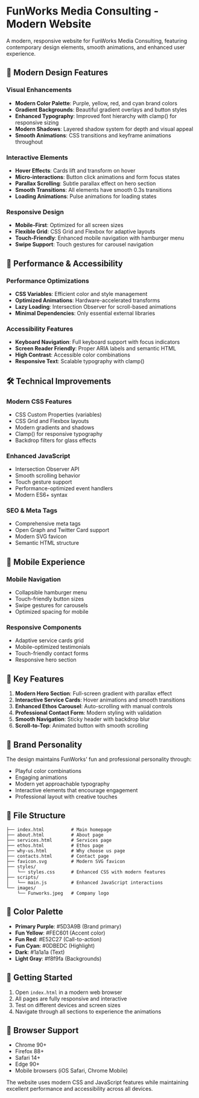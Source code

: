 # FunWorks Media Consulting - Modern Website

A modern, responsive website for FunWorks Media Consulting, featuring contemporary design elements, smooth animations, and enhanced user experience.

## 🎨 Modern Design Features

### Visual Enhancements
- **Modern Color Palette**: Purple, yellow, red, and cyan brand colors
- **Gradient Backgrounds**: Beautiful gradient overlays and button styles
- **Enhanced Typography**: Improved font hierarchy with clamp() for responsive sizing
- **Modern Shadows**: Layered shadow system for depth and visual appeal
- **Smooth Animations**: CSS transitions and keyframe animations throughout

### Interactive Elements
- **Hover Effects**: Cards lift and transform on hover
- **Micro-interactions**: Button click animations and form focus states
- **Parallax Scrolling**: Subtle parallax effect on hero section
- **Smooth Transitions**: All elements have smooth 0.3s transitions
- **Loading Animations**: Pulse animations for loading states

### Responsive Design
- **Mobile-First**: Optimized for all screen sizes
- **Flexible Grid**: CSS Grid and Flexbox for adaptive layouts
- **Touch-Friendly**: Enhanced mobile navigation with hamburger menu
- **Swipe Support**: Touch gestures for carousel navigation

## 🚀 Performance & Accessibility

### Performance Optimizations
- **CSS Variables**: Efficient color and style management
- **Optimized Animations**: Hardware-accelerated transforms
- **Lazy Loading**: Intersection Observer for scroll-based animations
- **Minimal Dependencies**: Only essential external libraries

### Accessibility Features
- **Keyboard Navigation**: Full keyboard support with focus indicators
- **Screen Reader Friendly**: Proper ARIA labels and semantic HTML
- **High Contrast**: Accessible color combinations
- **Responsive Text**: Scalable typography with clamp()

## 🛠 Technical Improvements

### Modern CSS Features
- CSS Custom Properties (variables)
- CSS Grid and Flexbox layouts
- Modern gradients and shadows
- Clamp() for responsive typography
- Backdrop filters for glass effects

### Enhanced JavaScript
- Intersection Observer API
- Smooth scrolling behavior
- Touch gesture support
- Performance-optimized event handlers
- Modern ES6+ syntax

### SEO & Meta Tags
- Comprehensive meta tags
- Open Graph and Twitter Card support
- Modern SVG favicon
- Semantic HTML structure

## 📱 Mobile Experience

### Mobile Navigation
- Collapsible hamburger menu
- Touch-friendly button sizes
- Swipe gestures for carousels
- Optimized spacing for mobile

### Responsive Components
- Adaptive service cards grid
- Mobile-optimized testimonials
- Touch-friendly contact forms
- Responsive hero section

## 🎯 Key Features

1. **Modern Hero Section**: Full-screen gradient with parallax effect
2. **Interactive Service Cards**: Hover animations and smooth transitions
3. **Enhanced Ethos Carousel**: Auto-scrolling with manual controls
4. **Professional Contact Form**: Modern styling with validation
5. **Smooth Navigation**: Sticky header with backdrop blur
6. **Scroll-to-Top**: Animated button with smooth scrolling

## 🌟 Brand Personality

The design maintains FunWorks' fun and professional personality through:
- Playful color combinations
- Engaging animations
- Modern yet approachable typography
- Interactive elements that encourage engagement
- Professional layout with creative touches

## 📂 File Structure

```
├── index.html          # Main homepage
├── about.html          # About page
├── services.html       # Services page
├── ethos.html          # Ethos page
├── why-us.html         # Why choose us page
├── contacts.html       # Contact page
├── favicon.svg         # Modern SVG favicon
├── styles/
│   └── styles.css      # Enhanced CSS with modern features
├── scripts/
│   └── main.js         # Enhanced JavaScript interactions
└── images/
    └── Funworks.jpeg   # Company logo
```

## 🎨 Color Palette

- **Primary Purple**: #5D3A9B (Brand primary)
- **Fun Yellow**: #FEC601 (Accent color)
- **Fun Red**: #E52C27 (Call-to-action)
- **Fun Cyan**: #0DBEDC (Highlight)
- **Dark**: #1a1a1a (Text)
- **Light Gray**: #f8f9fa (Backgrounds)

## 🚀 Getting Started

1. Open `index.html` in a modern web browser
2. All pages are fully responsive and interactive
3. Test on different devices and screen sizes
4. Navigate through all sections to experience the animations

## 📱 Browser Support

- Chrome 90+
- Firefox 88+
- Safari 14+
- Edge 90+
- Mobile browsers (iOS Safari, Chrome Mobile)

The website uses modern CSS and JavaScript features while maintaining excellent performance and accessibility across all devices.